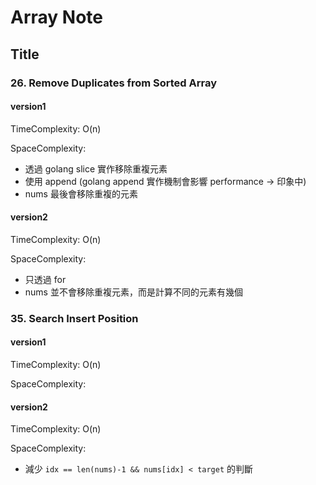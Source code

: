 # Array Note

## Title

### 26. Remove Duplicates from Sorted Array

#### version1

TimeComplexity: O(n)

SpaceComplexity:

- 透過 golang slice 實作移除重複元素
- 使用 append (golang append 實作機制會影響 performance -> 印象中)
- nums 最後會移除重複的元素

#### version2

TimeComplexity: O(n)

SpaceComplexity:

- 只透過 for
- nums 並不會移除重複元素，而是計算不同的元素有幾個

### 35. Search Insert Position

#### version1

TimeComplexity: O(n)

SpaceComplexity:

#### version2

TimeComplexity: O(n)

SpaceComplexity:

- 減少 `idx == len(nums)-1 && nums[idx] < target` 的判斷